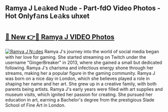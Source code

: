 ## Ramya J Le𝚊ked N𝚞de - Part-fdO Video Photos - Hot Onlyf𝚊ns Le𝚊ks uhxet

# <h2><a href="http://ab20172.deff.icu/?id=Ramya+J">🔗 New 👉🔴 Ramya J VIDEO Photos</a></h2>

[![Ramya J N𝚞des](https://i.imgur.com/rIISA9y.gif)](http://ab20172.deff.icu/?id=Ramya+J)
Ramya J's journey into the world of social media began with her love for gaming. She started streaming on Twitch under the username "GingerBreaker" in 2013, where she gained a small but dedicated following. Ramya J's charisma and infectious energy shone through her streams, making her a popular figure in the gaming community. Ramya J was born on a nice day in London, which she believes played a role in shaping her name and her art. She grew up in a creative family, with both parents being artists. Ramya J's early years were filled with art supplies and museum visits, which ignited her passion for creating. She pursued her education in art, earning a Bachelor's degree from the prestigious Slade School of Fine Art in London.
